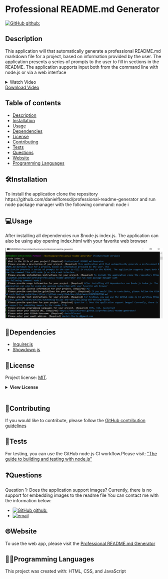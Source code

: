 # Professional README.md Generator

[![GitHub github:](https://img.shields.io/badge/license-MIT-blue.svg)](https://choosealicense.com/licenses/mit)
## Description   
<p>This application will that automatically generate a professional README.md markdown file for a project, based on information provided by the user. The application presents a series of prompts to the user to fill in sections in the README. The application supports input both from the command line with node.js or via a web interface</p>   

<details>
<summary>Watch Video</summary>
<video controls autoplay>
  <source src="./assets/images/Professional Readme Generator 640x480.mp4" type="video/mp4" width="640" height="480">
</video> 
</details>
<a href="./assets/images/Professional Readme Generator.mp4">Download Video</a>

## Table of contents

  * [Description](#description)
  * [Installation](#🛠️installation)
  * [Usage](#💻usage)
  * [Dependencies](#🧩dependencies)
  * [License](#📛license)
  * [Contributing](#🤝contributing)
  * [Tests](#📃tests)
  * [Questions](#❓questions)
  * [Website](#🌐website)
  * [Programming Languages](#👨‍💻programming-languages)

## 🛠️Installation    
<p>To install the application clone the repository https://github.com/danielfloresd/professional-readme-generator and run node package manager with the following command: node i    
</p>      

## 💻Usage    
<p>After installing all dependencies run $node.js index.js. The application can also be using aby opening index.html with your favorite web browser
</p>
<img src="./assets/images/nodejs.PNG"><img>  

## 🧩Dependencies   
* [Inquirer.js](https://www.npmjs.com/package/inquirer)
* [Showdown.js](https://www.npmjs.com/package/showdown)

## 📛License    
Project license: [MIT](https://choosealicense.com/licenses/mit).     

<details><summary><b>View License</b></summary>MIT License

Copyright (c) 2022 Daniel Flores D

Permission is hereby granted, free of charge, to any person obtaining a copy
of this software and associated documentation files (the "Software"), to deal
in the Software without restriction, including without limitation the rights
to use, copy, modify, merge, publish, distribute, sublicense, and/or sell
copies of the Software, and to permit persons to whom the Software is
furnished to do so, subject to the following conditions:

The above copyright notice and this permission notice shall be included in all
copies or substantial portions of the Software.

THE SOFTWARE IS PROVIDED "AS IS", WITHOUT WARRANTY OF ANY KIND, EXPRESS OR
IMPLIED, INCLUDING BUT NOT LIMITED TO THE WARRANTIES OF MERCHANTABILITY,
FITNESS FOR A PARTICULAR PURPOSE AND NONINFRINGEMENT. IN NO EVENT SHALL THE
AUTHORS OR COPYRIGHT HOLDERS BE LIABLE FOR ANY CLAIM, DAMAGES OR OTHER
LIABILITY, WHETHER IN AN ACTION OF CONTRACT, TORT OR OTHERWISE, ARISING FROM,
OUT OF OR IN CONNECTION WITH THE SOFTWARE OR THE USE OR OTHER DEALINGS IN THE
SOFTWARE.
</details></br>   
       
## 🤝Contributing    
If you would like to contribute, please follow the [GitHub contribution guidelines](https://github.com/github/docs/blob/main/CONTRIBUTING.md)   
      
## 📃Tests    
For testing, you can use the GitHub node.js CI workflow.Please visit: ["The guide to building and testing with node.js"](https://docs.github.com/en/actions/automating-builds-and-tests/building-and-testing-nodejs)   
      
## ❓Questions   
<p> Question 1: Does the application support images? Currently, there is no support for embedding images to the readme file    
You can contact me with the information below:
</p>

* [![GitHub github:](https://img.shields.io/badge/github:-danielfloresd-black.svg)](https://github.com/danielfloresd)   
* [![email](https://img.shields.io/badge/email:-daniel.flor3s.d@gmail.com-blue.svg)](mailto:daniel.flor3s.d@gmail.com)    
        
## 🌐Website    
To use the web app, please visit the [Professional README.md Generator](https://danielfloresd.github.io/professional-readme-generator/)  

## 👨‍💻Programming Languages    
This project was created with: HTML, CSS, and JavaScript   
      
